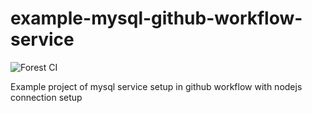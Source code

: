 # example-mysql-github-workflow-service

![Forest CI](https://github.com/meroware/example-mysql-github-workflow-service/workflows/Forest%20CI/badge.svg)

Example project of mysql service setup in github workflow with nodejs connection setup

